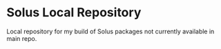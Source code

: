 # Solus Local Repository
Local repository for my build of Solus packages not currently available in main repo. 
